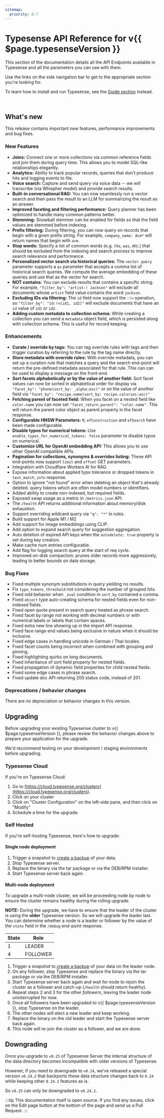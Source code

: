 ```yaml
---
sitemap:
  priority: 0.7
---
```


# Typesense API Reference for v{{ $page.typesenseVersion }}

This section of the documentation details all the API Endpoints available in Typesense and all the parameters you can use with them.

Use the links on the side navigation bar to get to the appropriate section you're looking for.

To learn how to install and run Typesense, see the [Guide section](/guide/README.md) instead.

<br/>

## What's new

This release contains important new features, performance improvements and bug fixes.

### New Features

- **Joins:** Connect one or more collections via common reference fields and join them during query time. This 
  allows you to model SQL-like relationships elegantly.
- **Analytics:** Ability to track popular records, queries that don't produce hits and logging events to file.
- **Voice search:** Capture and send query via voice data -- we will transcribe (via Whispher model) and provide search results. 
- **Built-in conversational RAG:** You can now seamlessly run a vector search and then pass the result to an LLM 
  for summarizing the result as an answer.
- **Improved faceting and filtering performance:** Query planner has been optimized to handle many common patterns better.
- **Stemming:** Snowball stemmer can be enabled for fields so that the field values are stemmed before indexing.
- **Prefix filtering:** During filtering, you can now query on records that begin with a given prefix string. For example, 
  `company_name: Acm*` will return names that begin with `acm`.
- **Stop words:**  Specify a list of common words (e.g. `the`, `was`, etc.) that should be excluded from the 
  indexing and search process to improve search relevance and performance.
- **Personalized vector search via historical queries:** The `vector_query` parameter supports a `qs` parameter that accepts a 
  comma list of historical search queries. We compute the average embedding of these queries and use that as the vector for search.
- **NOT contains**: You can exclude results that contains a specific string. For example, `"filter_by": "artist:! Jackson"`
  will exclude all documents whose `artist` field value contains the word `jackson`.
- **Excluding IDs via filtering:** The `id` field now support the `:!=` operation, so `"filter_by": "id:!=[id1, id2]"` 
  will exclude documents that have an `id` value of `id1` or `id2`.
- **Adding custom metadata to collection schema:** While creating a collection you can send a `metadata` object field, 
  which is persisted along with collection schema. This is useful for record keeping.

### Enhancements

- **Curate / override by tags:** You can tag override rules with tags and then trigger curation by referring to the rule 
  by the tag name directly.
- **Store metadata with override rules:** With override metadata, you can set up a curation rule that matches a query 
  and the search end-point will return the pre-defined metadata associated for that rule. This can can be used to display a 
  message on the front-end.
- **Sort facets alphabetically or by the value of another field:** Sort facet values can now be sorted in 
  alphabetical order for display via `"facet_by": "phone(sort_by: _alpha:asc)"` or on the value of another field
  via `"facet_by": "recipe.name(sort_by: recipe.calories:asc)"`
- **Fetching parent of faceted field:** When you facet on a nested field like `color.name` you can now set 
  `"facet_return_parent": "color.name"`. This will return the parent color object as parent property in the facet response.
- **Configurable HNSW Parameters:** `M`, `efConstruction` and `efSearch` have been made configurable.
- **Disable typos for numerical tokens:** Use `enable_typos_for_numerical_tokens: false` parameter to disable typos on numerical.
- **Customize URL for OpenAI embedding API:** This allows you to use other OpenAI compatible APIs.
- **Pagination for collections, synonyms & overrides listing:** These API end-points now support `limit` and `offset` GET parameters. 
- Integration with Cloudflare Workers AI for RAG.
- Expose information about applied typo tolerance or dropped tokens in `text_match_info` response.
- Option to ignore "not found" error when deleting an object that's already deleted.
  query tokens which are often model numbers or identifiers.
- Added ability to create non-indexed, but required fields.
- Exposed swap usage as a metric in `/metrics.json` API.
- The `/health` API returns additional information about memory/disk exhaustion.
- Support overriding wildcard query via `"q": "*"` in rules.
- Build support for Apple M1 / M2
- Add support for image embeddings using CLIP.
- Add option to expand search query for suggestion aggregation.
- Auto deletion of expired API keys when the `autodelete: true` property is set during key creation.
- Make cache num entries configurable.
- Add flag for logging search query at the start of req cycle.
- Improved on-disk compaction: prunes older records more aggressively, leading to better bounds on data storage.

### Bug Fixes

- Fixed multiple synonym substitutions in query yielding no results.
- Fix `typo_tokens_threshold` not considering the number of grouped hits.
- Fixed odd behavior when `_eval` condition in `sort_by` contained a comma.
- Fixed `object` type auto-creating schema for nested fields even for non-indexed fields.
- Fixed open quote present in search query treated as phrase search.
- Fixed facet by range not working with decimal numbers or with numerical labels or labels that contain spaces.
- Fixed extra new line showing up in the import API response.
- Fixed face range end values being exclusive in nature when it should be inclusive.
- Fixed edge cases in handling unicode in German / Thai locales.
- Fixed facet counts being incorrect when combined with grouping and pinning.
- Fixed highlighting quirks on long documents.
- Fixed inheritance of sort field property for nested fields.
- Fixed propagation of dynamic field properties for child nested fields.
- Fixed some edge cases in phrase search.
- Fixed update doc API returning 200 status code, instead of 201.

### Deprecations / behavior changes

There are no depreciation or behavior changes in this version.

## Upgrading

Before upgrading your existing Typesense cluster to v{{ $page.typesenseVersion }}, please review the behavior
changes above to prepare your application for the upgrade.

We'd recommend testing on your development / staging environments before upgrading. 

### Typesense Cloud

If you're on Typesense Cloud:

1. Go to [https://cloud.typesense.org/clusters](https://cloud.typesense.org/clusters).
2. Click on your cluster
3. Click on "Cluster Configuration" on the left-side pane, and then click on "Modify"
4. Schedule a time for the upgrade.

### Self Hosted

If you're self-hosting Typesense, here's how to upgrade:

#### Single node deployment

1. Trigger a snapshot to [create a backup](cluster-operations.md#create-snapshot-for-backups) of your data.
2. Stop Typesense server.
3. Replace the binary via the tar package or via the DEB/RPM installer. 
4. Start Typesense server back again.

#### Multi-node deployment

To upgrade a multi-node cluster, we will be proceeding node by node to ensure the cluster remains healthy during the rolling upgrade.

**NOTE:** During the upgrade, we have to ensure that the leader of the cluster is using the **older** Typesense version. 
So we will upgrade the leader last. You can determine whether a node is a leader or follower by the value of the `state` 
field in the `/debug` end-point response.

| State | Role     |
|-------|----------|
| 1     | LEADER   |
| 4     | FOLLOWER |

1. Trigger a snapshot to [create a backup](cluster-operations.md#create-snapshot-for-backups) of your data 
   on the leader node.
2. On any follower, stop Typesense and replace the binary via the tar package or via the DEB/RPM installer.
3. Start Typesense server back again and wait for node to rejoin the cluster as a follower and catch-up (`/health` should return healthy). 
4. Repeat steps 2 and 3 for the other _followers_, leaving the leader node uninterrupted for now.
5. Once all followers have been upgraded to v{{ $page.typesenseVersion }}, stop Typesense on the leader.
6. The other nodes will elect a new leader and keep working. 
7. Replace the binary on the old leader and start the Typesense server back again. 
8. This node will re-join the cluster as a follower, and we are done.


## Downgrading

Once you upgrade to `v0.25` of Typesense Server the internal structure of the data directory becomes incompatible with older versions of Typesense. 

However, if you need to downgrade to `v0.24`, we've released a special version `v0.24.2` that backports these data structure changes back to `0.24` while keeping other `0.24.1` features as is.

So `v0.25` can only be downgraded to `v0.24.2`. 

:::tip
This documentation itself is open source. If you find any issues, click on the Edit page button at the bottom of the page and send us a Pull Request.
:::

<RedirectOldLinks />
